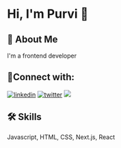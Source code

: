 
# Hi, I'm Purvi 👋


## 🚀 About Me
I'm a frontend developer


## 🔗Connect with:
[![linkedin](https://img.shields.io/badge/linkedin-0A66C2?style=for-the-badge&logo=linkedin&logoColor=white)](https://www.linkedin.com/in/purvi-kalpeshkumar-pandey-42ba18332//)
[![twitter](https://img.shields.io/badge/twitter-1DA1F2?style=for-the-badge&logo=twitter&logoColor=white)](https://x.com/PurviPande53488/)
[![](https://img.shields.io/badge/Discord-5865F2?style=for-the-badge&logo=discord&logoColor=white)](https://discord.gg/9XSGEMSW)


## 🛠 Skills
Javascript, HTML, CSS, Next.js, React
